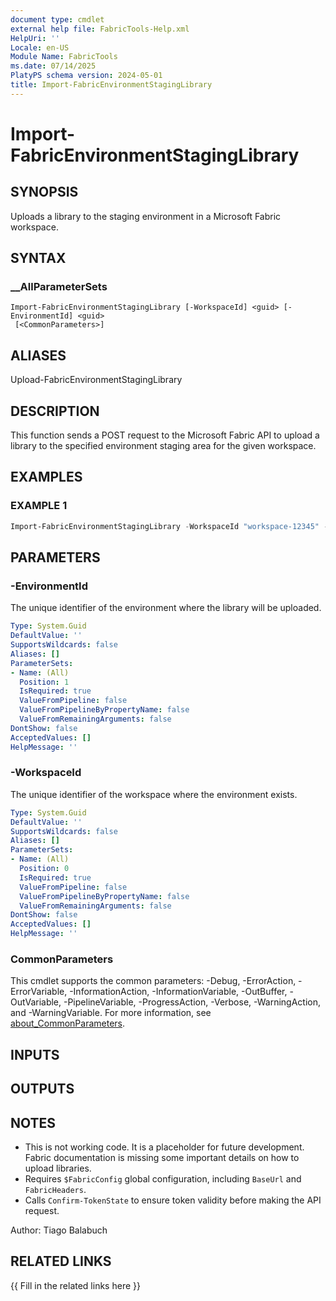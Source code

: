 ```yaml
---
document type: cmdlet
external help file: FabricTools-Help.xml
HelpUri: ''
Locale: en-US
Module Name: FabricTools
ms.date: 07/14/2025
PlatyPS schema version: 2024-05-01
title: Import-FabricEnvironmentStagingLibrary
---
```


# Import-FabricEnvironmentStagingLibrary

## SYNOPSIS

Uploads a library to the staging environment in a Microsoft Fabric workspace.

## SYNTAX

### __AllParameterSets

```
Import-FabricEnvironmentStagingLibrary [-WorkspaceId] <guid> [-EnvironmentId] <guid>
 [<CommonParameters>]
```

## ALIASES

Upload-FabricEnvironmentStagingLibrary

## DESCRIPTION

This function sends a POST request to the Microsoft Fabric API to upload a library to the specified
environment staging area for the given workspace.

## EXAMPLES

### EXAMPLE 1

```powershell
Import-FabricEnvironmentStagingLibrary -WorkspaceId "workspace-12345" -EnvironmentId "env-67890"
```

## PARAMETERS

### -EnvironmentId

The unique identifier of the environment where the library will be uploaded.

```yaml
Type: System.Guid
DefaultValue: ''
SupportsWildcards: false
Aliases: []
ParameterSets:
- Name: (All)
  Position: 1
  IsRequired: true
  ValueFromPipeline: false
  ValueFromPipelineByPropertyName: false
  ValueFromRemainingArguments: false
DontShow: false
AcceptedValues: []
HelpMessage: ''
```

### -WorkspaceId

The unique identifier of the workspace where the environment exists.

```yaml
Type: System.Guid
DefaultValue: ''
SupportsWildcards: false
Aliases: []
ParameterSets:
- Name: (All)
  Position: 0
  IsRequired: true
  ValueFromPipeline: false
  ValueFromPipelineByPropertyName: false
  ValueFromRemainingArguments: false
DontShow: false
AcceptedValues: []
HelpMessage: ''
```

### CommonParameters

This cmdlet supports the common parameters: -Debug, -ErrorAction, -ErrorVariable,
-InformationAction, -InformationVariable, -OutBuffer, -OutVariable, -PipelineVariable,
-ProgressAction, -Verbose, -WarningAction, and -WarningVariable. For more information, see
[about_CommonParameters](https://go.microsoft.com/fwlink/?LinkID=113216).

## INPUTS

## OUTPUTS

## NOTES

- This is not working code.
It is a placeholder for future development.
Fabric documentation is missing some important details on how to upload libraries.
- Requires `$FabricConfig` global configuration, including `BaseUrl` and `FabricHeaders`.
- Calls `Confirm-TokenState` to ensure token validity before making the API request.

Author: Tiago Balabuch

## RELATED LINKS

{{ Fill in the related links here }}

